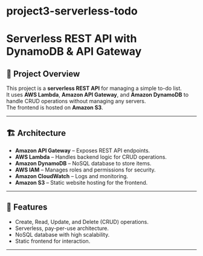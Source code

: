 # project3-serverless-todo
# Serverless REST API with DynamoDB & API Gateway

## 📌 Project Overview
This project is a **serverless REST API** for managing a simple to-do list.  
It uses **AWS Lambda**, **Amazon API Gateway**, and **Amazon DynamoDB** to handle CRUD operations without managing any servers.  
The frontend is hosted on **Amazon S3**.

---

## 🏗 Architecture
- **Amazon API Gateway** – Exposes REST API endpoints.
- **AWS Lambda** – Handles backend logic for CRUD operations.
- **Amazon DynamoDB** – NoSQL database to store items.
- **AWS IAM** – Manages roles and permissions for security.
- **Amazon CloudWatch** – Logs and monitoring.
- **Amazon S3** – Static website hosting for the frontend.

---

## 🚀 Features
- Create, Read, Update, and Delete (CRUD) operations.
- Serverless, pay-per-use architecture.
- NoSQL database with high scalability.
- Static frontend for interaction.

---
